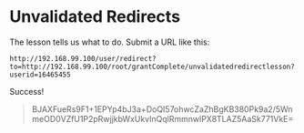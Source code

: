 # Unvalidated Redirects

The lesson tells us what to do. Submit a URL like this:

`http://192.168.99.100/user/redirect?to=http://192.168.99.100/root/grantComplete/unvalidatedredirectlesson?userid=16465455`

Success!

> BJAXFueRs9F1+1EPYp4bJ3a+DoQI57ohwcZaZhBgKB380Pk9a2/5WnmeOD0VZfU1P2pRwjjkbWxUkvInQqlRmmnwlPX8TLAZ5AaSk771VkE=
